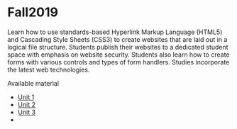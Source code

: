# Fall2019
Learn how to use standards-based Hyperlink Markup Language (HTML5) and Cascading Style Sheets (CSS3) to create websites that are laid out in a logical file structure. Students publish their websites to a dedicated student space with emphasis on website security. Students also learn how to create forms with various controls and types of form handlers. Studies incorporate the latest web technologies.

Available material 
* [Unit 1](https://github.com/ebajcar/Fall2019/blob/notes10049/unit1.md)
* [Unit 2](https://github.com/ebajcar/Fall2019/blob/notes10049/unit2.md)
* [Unit 3](https://github.com/ebajcar/Fall2019/blob/notes10049/unit3.md)
* 

<!--stackedit_data:
eyJoaXN0b3J5IjpbMTQ3NTA1NDU3MF19
-->